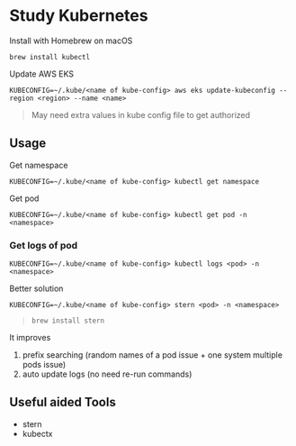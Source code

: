 # Study Kubernetes

Install with Homebrew on macOS

```
brew install kubectl
```

Update AWS EKS

```
KUBECONFIG=~/.kube/<name of kube-config> aws eks update-kubeconfig --region <region> --name <name>
```

> May need extra values in kube config file to get authorized

## Usage

Get namespace

```
KUBECONFIG=~/.kube/<name of kube-config> kubectl get namespace
```

Get pod

```
KUBECONFIG=~/.kube/<name of kube-config> kubectl get pod -n <namespace>
```

### Get logs of pod

```
KUBECONFIG=~/.kube/<name of kube-config> kubectl logs <pod> -n <namespace>
```

Better solution

```
KUBECONFIG=~/.kube/<name of kube-config> stern <pod> -n <namespace>
```

> `brew install stern`

It improves

1. prefix searching (random names of a pod issue + one system multiple pods issue)
2. auto update logs (no need re-run commands)

## Useful aided Tools

- stern
- kubectx

